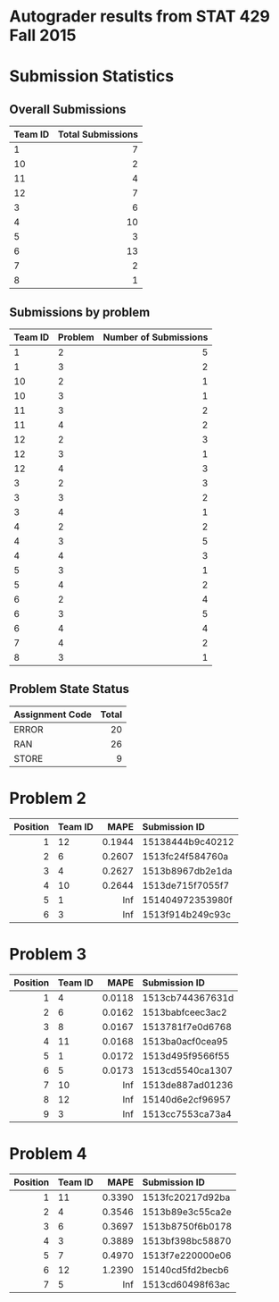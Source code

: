 Autograder results from STAT 429 Fall 2015
==========================================

Submission Statistics
=====================

Overall Submissions
-------------------

| Team ID |  Total Submissions|
|:--------|------------------:|
| 1       |                  7|
| 10      |                  2|
| 11      |                  4|
| 12      |                  7|
| 3       |                  6|
| 4       |                 10|
| 5       |                  3|
| 6       |                 13|
| 7       |                  2|
| 8       |                  1|

Submissions by problem
----------------------

| Team ID | Problem |  Number of Submissions|
|:--------|:--------|----------------------:|
| 1       | 2       |                      5|
| 1       | 3       |                      2|
| 10      | 2       |                      1|
| 10      | 3       |                      1|
| 11      | 3       |                      2|
| 11      | 4       |                      2|
| 12      | 2       |                      3|
| 12      | 3       |                      1|
| 12      | 4       |                      3|
| 3       | 2       |                      3|
| 3       | 3       |                      2|
| 3       | 4       |                      1|
| 4       | 2       |                      2|
| 4       | 3       |                      5|
| 4       | 4       |                      3|
| 5       | 3       |                      1|
| 5       | 4       |                      2|
| 6       | 2       |                      4|
| 6       | 3       |                      5|
| 6       | 4       |                      4|
| 7       | 4       |                      2|
| 8       | 3       |                      1|

Problem State Status
--------------------

| Assignment Code |  Total|
|:----------------|------:|
| ERROR           |     20|
| RAN             |     26|
| STORE           |      9|

Problem 2
=========

|  Position| Team ID |    MAPE| Submission ID    |
|---------:|:--------|-------:|:-----------------|
|         1| 12      |  0.1944| 15138444b9c40212 |
|         2| 6       |  0.2607| 1513fc24f584760a |
|         3| 4       |  0.2627| 1513b8967db2e1da |
|         4| 10      |  0.2644| 1513de715f7055f7 |
|         5| 1       |     Inf| 151404972353980f |
|         6| 3       |     Inf| 1513f914b249c93c |

Problem 3
=========

|  Position| Team ID |    MAPE| Submission ID    |
|---------:|:--------|-------:|:-----------------|
|         1| 4       |  0.0118| 1513cb744367631d |
|         2| 6       |  0.0162| 1513babfceec3ac2 |
|         3| 8       |  0.0167| 1513781f7e0d6768 |
|         4| 11      |  0.0168| 1513ba0acf0cea95 |
|         5| 1       |  0.0172| 1513d495f9566f55 |
|         6| 5       |  0.0173| 1513cd5540ca1307 |
|         7| 10      |     Inf| 1513de887ad01236 |
|         8| 12      |     Inf| 15140d6e2cf96957 |
|         9| 3       |     Inf| 1513cc7553ca73a4 |

Problem 4
=========

|  Position| Team ID |    MAPE| Submission ID    |
|---------:|:--------|-------:|:-----------------|
|         1| 11      |  0.3390| 1513fc20217d92ba |
|         2| 4       |  0.3546| 1513b89e3c55ca2e |
|         3| 6       |  0.3697| 1513b8750f6b0178 |
|         4| 3       |  0.3889| 1513bf398bc58870 |
|         5| 7       |  0.4970| 1513f7e220000e06 |
|         6| 12      |  1.2390| 15140cd5fd2becb6 |
|         7| 5       |     Inf| 1513cd60498f63ac |
